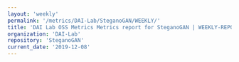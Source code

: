 ```yaml
---
layout: 'weekly'
permalink: '/metrics/DAI-Lab/SteganoGAN/WEEKLY/'
title: 'DAI Lab OSS Metrics Metrics report for SteganoGAN | WEEKLY-REPORT-2019-12-08'
organization: 'DAI-Lab'
repository: 'SteganoGAN'
current_date: '2019-12-08'
---
```

